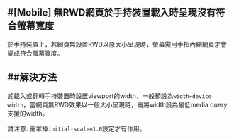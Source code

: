 #[Mobile] 無RWD網頁於手持裝置載入時呈現沒有符合螢幕寬度
-------------------

於手持裝置上，若網頁無設置RWD以原大小呈現時，螢幕需用手指內縮網頁才會變成符合螢幕寬度。

##解決方法
---------------------

於載入或翻轉手持裝置時設置viewport的width，一般預設為`width=device-width`，當網頁無RWD效果以一般大小呈現時，需將width設為最低media query支援的width。

請注意: 需拿掉`initial-scale=1.0`設定才有作用。
